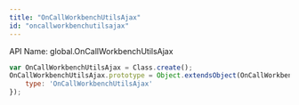 ```yaml
---
title: "OnCallWorkbenchUtilsAjax"
id: "oncallworkbenchutilsajax"
---
```


API Name: global.OnCallWorkbenchUtilsAjax

```js
var OnCallWorkbenchUtilsAjax = Class.create();
OnCallWorkbenchUtilsAjax.prototype = Object.extendsObject(OnCallWorkbenchUtilsAjaxSNC, {
	type: 'OnCallWorkbenchUtilsAjax'
});
```